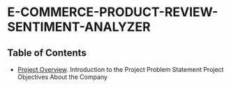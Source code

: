 # E-COMMERCE-PRODUCT-REVIEW-SENTIMENT-ANALYZER

## Table of Contents 
- [Project Overview](#project-overview).
  Introduction to the Project
  Problem Statement
  Project Objectives
  About the Company

